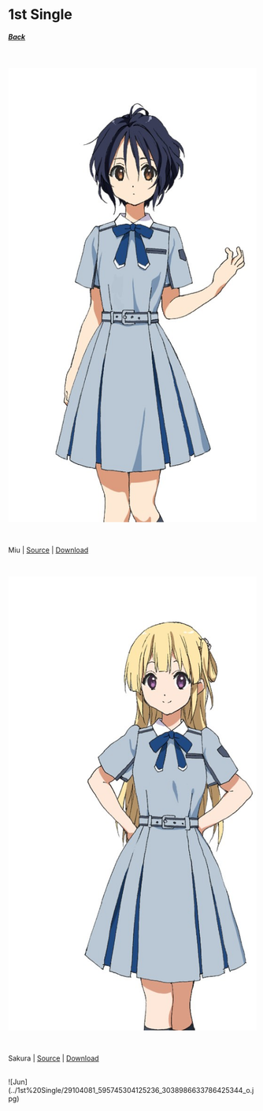 # 1st Single 
##### [Back](readme.md)
<br>

![Miu](../1st%20Single/5A94B61A-828A-4205-B83B-856546A2897B.jpeg)

<br>

 Miu | [Source](https://www.facebook.com/nanabunnoID/photos/a.595744770791956/595745237458576/?type=3) | [Download](https://github.com/LYHPandaKing/227PhotoBackup/raw/master/1st%20Single/5A94B61A-828A-4205-B83B-856546A2897B.jpeg)
 
<br>

![Sakura](../1st%20Single/0792F716-0663-48C7-86F6-51DB7272BBB0.jpeg)

<br>

 Sakura | [Source](https://www.facebook.com/nanabunnoID/photos/a.595744770791956/595745270791906/?type=3) | [Download](https://raw.githubusercontent.com/LYHPandaKing/227PhotoBackup/master/1st%20Single/0792F716-0663-48C7-86F6-51DB7272BBB0.jpeg) 

<br>
![Jun](../1st%20Single/29104081_595745304125236_3038986633786425344_o.jpg)
